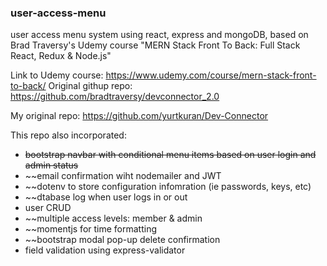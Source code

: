 ### user-access-menu
user access menu system using react, express and mongoDB, based on Brad Traversy's Udemy course "MERN Stack Front To Back: Full Stack React, Redux & Node.js"

Link to Udemy course: https://www.udemy.com/course/mern-stack-front-to-back/
Original githup repo: https://github.com/bradtraversy/devconnector_2.0

My original repo: https://github.com/yurtkuran/Dev-Connector

This repo also incorporated:
+ ~~bootstrap navbar with conditional menu items based on user login and admin status~~
+ ~~email confirmation wiht nodemailer and  JWT
+ ~~dotenv to store configuration infomration (ie passwords, keys, etc)
+ ~~dtabase log when user logs in or out
+ user CRUD
+ ~~multiple access levels: member & admin
+ ~~momentjs for time formatting
+ ~~bootstrap modal pop-up delete confirmation
+ field validation using express-validator
